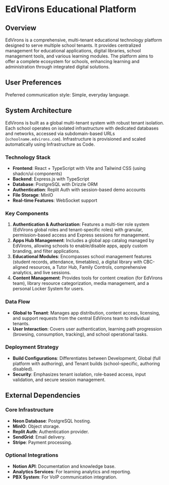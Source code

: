 # EdVirons Educational Platform

## Overview
EdVirons is a comprehensive, multi-tenant educational technology platform designed to serve multiple school tenants. It provides centralized management for educational applications, digital libraries, school management tools, and various learning modules. The platform aims to offer a complete ecosystem for schools, enhancing learning and administration through integrated digital solutions.

## User Preferences
Preferred communication style: Simple, everyday language.

## System Architecture
EdVirons is built as a global multi-tenant system with robust tenant isolation. Each school operates on isolated infrastructure with dedicated databases and networks, accessed via subdomain-based URLs (`schoolname.edvirons.com`). Infrastructure is provisioned and scaled automatically using Infrastructure as Code.

### Technology Stack
- **Frontend**: React + TypeScript with Vite and Tailwind CSS (using shadcn/ui components)
- **Backend**: Express.js with TypeScript
- **Database**: PostgreSQL with Drizzle ORM
- **Authentication**: Replit Auth with session-based demo accounts
- **File Storage**: MinIO
- **Real-time Features**: WebSocket support

### Key Components
1.  **Authentication & Authorization**: Features a multi-tier role system (EdVirons global roles and tenant-specific roles) with granular, permission-based access and Express sessions for management.
2.  **Apps Hub Management**: Includes a global app catalog managed by EdVirons, allowing schools to enable/disable apps, apply custom branding, and filter applications.
3.  **Educational Modules**: Encompasses school management features (student records, attendance, timetables), a digital library with CBC-aligned resources, a Tutor Hub, Family Controls, comprehensive analytics, and live sessions.
4.  **Content Management**: Provides tools for content creation (for EdVirons team), library resource categorization, media management, and a personal Locker System for users.

### Data Flow
-   **Global to Tenant**: Manages app distribution, content access, licensing, and support requests from the central EdVirons team to individual tenants.
-   **User Interaction**: Covers user authentication, learning path progression (browsing, consumption, tracking), and school operational tasks.

### Deployment Strategy
-   **Build Configurations**: Differentiates between Development, Global (full platform with authoring), and Tenant builds (school-specific, authoring disabled).
-   **Security**: Emphasizes tenant isolation, role-based access, input validation, and secure session management.

## External Dependencies

### Core Infrastructure
-   **Neon Database**: PostgreSQL hosting.
-   **MinIO**: Object storage.
-   **Replit Auth**: Authentication provider.
-   **SendGrid**: Email delivery.
-   **Stripe**: Payment processing.

### Optional Integrations
-   **Notion API**: Documentation and knowledge base.
-   **Analytics Services**: For learning analytics and reporting.
-   **PBX System**: For VoIP communication integration.
